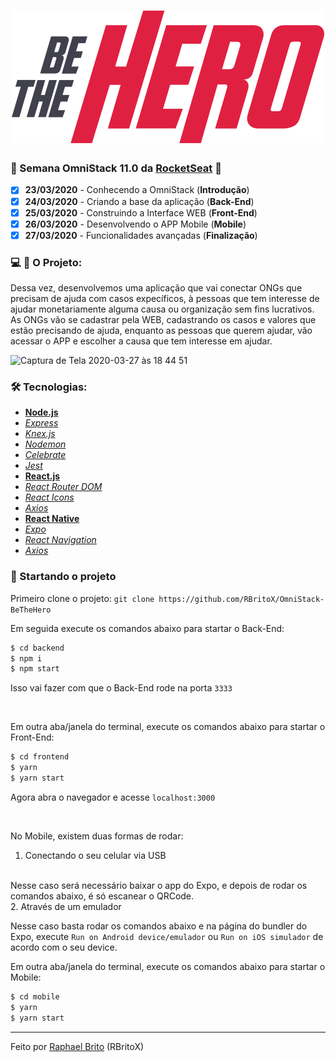 <h1 align="center">
  <img src="./bethehero.svg">
</h1>

### :rocket: Semana OmniStack 11.0 da [RocketSeat](https://rocketseat.com.br/) :rocket:

- [X] **23/03/2020** - Conhecendo a OmniStack (**Introdução**)
- [X] **24/03/2020** - Criando a base da aplicação (**Back-End**)
- [X] **25/03/2020** - Construindo a Interface WEB (**Front-End**)
- [X] **26/03/2020** - Desenvolvendo o APP Mobile (**Mobile**)
- [X] **27/03/2020** - Funcionalidades avançadas (**Finalização**)

### :computer: :iphone: O Projeto:

Dessa vez, desenvolvemos uma aplicação que vai conectar ONGs que precisam de ajuda com casos expecíficos, à pessoas que tem interesse de ajudar monetariamente alguma causa ou organização sem fins lucrativos. As ONGs vão se cadastrar pela WEB, cadastrando os casos e valores que estão precisando de ajuda, enquanto as pessoas que querem ajudar, vão acessar o APP e escolher a causa que tem interesse em ajudar.

![Captura de Tela 2020-03-27 às 18 44 51](https://user-images.githubusercontent.com/34657005/77803093-1a12dc80-705b-11ea-8157-6d0f52b1dc16.png)

### :hammer_and_wrench: Tecnologias:

- **[Node.js](https://nodejs.org/en/)**
- *[Express](https://expressjs.com/pt-br/)*
- *[Knex.js](http://knexjs.org/)*
- *[Nodemon](https://nodemon.io/)*
- *[Celebrate](https://github.com/arb/celebrate)*
- *[Jest](https://jestjs.io/)*
- **[React.js](https://pt-br.reactjs.org/)**
- *[React Router DOM](https://reacttraining.com/react-router/web/guides/quick-start)*
- *[React Icons](https://react-icons.netlify.com/#/)*
- *[Axios](https://nodemon.io/)*
- **[React Native](https://reactnative.dev/)**
- *[Expo](https://expo.io/)*
- *[React Navigation](https://reactnavigation.org/)*
- *[Axios](https://nodemon.io/)*

### :checkered_flag: Startando o projeto

Primeiro clone o projeto: `git clone https://github.com/RBritoX/OmniStack-BeTheHero`

Em seguida execute os comandos abaixo para startar o Back-End:

```sh
$ cd backend
$ npm i
$ npm start
```

Isso vai fazer com que o Back-End rode na porta `3333`

<br>

Em outra aba/janela do terminal, execute os comandos abaixo para startar o Front-End:

```sh
$ cd frontend
$ yarn
$ yarn start
```

Agora abra o navegador e acesse `localhost:3000`

<br>

No Mobile, existem duas formas de rodar:
<br>
1. Conectando o seu celular via USB
<br>
Nesse caso será necessário baixar o app do Expo, e depois de rodar os comandos abaixo, é só escanear o QRCode.
<br>
2. Através de um emulador
<br>

Nesse caso basta rodar os comandos abaixo e na página do bundler do Expo, execute `Run on Android device/emulador` ou `Run on iOS simulador` de acordo com o seu device.
<br>

Em outra aba/janela do terminal, execute os comandos abaixo para startar o Mobile:

```sh
$ cd mobile
$ yarn
$ yarn start
```

---

Feito por [Raphael Brito](https://www.linkedin.com/in/raphaellbrito/) (RBritoX)